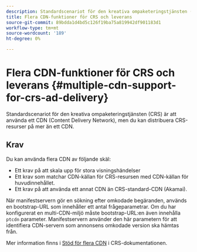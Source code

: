 ```yaml
---
description: Standardscenariot för den kreativa ompaketeringstjänsten (CRS) är att använda ett CDN (Content Delivery Network), men du kan distribuera CRS-resurser på mer än ett CDN.
title: Flera CDN-funktioner för CRS och leverans
source-git-commit: 89bdda1d4bd5c126f19ba75a819942df901183d1
workflow-type: tm+mt
source-wordcount: '189'
ht-degree: 0%

---
```



# Flera CDN-funktioner för CRS och leverans {#multiple-cdn-support-for-crs-ad-delivery}

Standardscenariot för den kreativa ompaketeringstjänsten (CRS) är att använda ett CDN (Content Delivery Network), men du kan distribuera CRS-resurser på mer än ett CDN.

## Krav

Du kan använda flera CDN av följande skäl:

* Ett krav på att skala upp för stora visningshändelser
* Ett krav som matchar CDN-källan för CRS-resursen med CDN-källan för huvudinnehållet.
* Ett krav på att använda ett annat CDN än CRS-standard-CDN (Akamai).

När manifestservern gör en sökning efter omkodade begäranden, används en bootstrap-URL som innehåller ett antal frågeparametrar. Om du har konfigurerat en multi-CDN-miljö måste bootstrap-URL:en även innehålla `ptcdn` parameter. Manifestservern använder den här parametern för att identifiera CDN-servern som annonsens omkodade version ska hämtas från.

Mer information finns i [Stöd för flera CDN](../../~old-creative-repackaging-service/multi-cdn-supportt.md) i CRS-dokumentationen.

